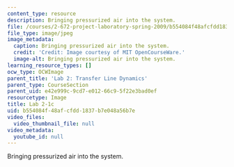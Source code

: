 ```yaml
---
content_type: resource
description: Bringing pressurized air into the system.
file: /courses/2-672-project-laboratory-spring-2009/b554084f48afcfdd1837b7e048a56b7e_lab2-1c.jpg
file_type: image/jpeg
image_metadata:
  caption: Bringing pressurized air into the system.
  credit: 'Credit: Image courtesy of MIT OpenCourseWare.'
  image-alt: Bringing pressurized air into the system.
learning_resource_types: []
ocw_type: OCWImage
parent_title: 'Lab 2: Transfer Line Dynamics'
parent_type: CourseSection
parent_uid: e42e999c-9cd7-e012-66c9-5f22e3bad0ef
resourcetype: Image
title: Lab 2-1c
uid: b554084f-48af-cfdd-1837-b7e048a56b7e
video_files:
  video_thumbnail_file: null
video_metadata:
  youtube_id: null
---
```

Bringing pressurized air into the system.

